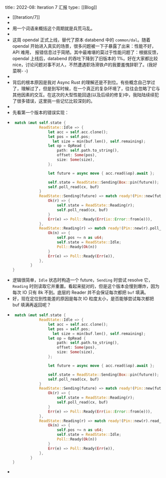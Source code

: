 title:: 2022-08: Iteration 7 汇报
type:: [[Blog]]

- [[Iteration/7]]
-
- 用一个词语来概括这个周期就是兵荒马乱。
-
- 这周 opendal 正式上线，替代了原本 databend 中的 `common/dal`。随着 opendal 开始进入真实的场景，很多问题被一下子暴露了出来：性能不好，API 难用， 报错信息过于简陋。其中最难堪的莫过于性能问题了：根据反馈，opendal 上线后，databend 的吞吐下降到了旧版本的 1%。好在大家都比较 nice，讨论问题对事不对人，不然遭遇职场滑铁卢的我要羞愧辞职了。(我好菜啊- -)
-
- 背后的根本原因是我对 Async Rust 的理解还是不到位。有些概念自己学过了，理解过了，但是到写时候，在一个真正的复杂环境了，往往会忽略了它与其他因素的交互。在这次的大型性能回退(以及后续的修复)中，我陆陆续续犯了很多错误，这里挑一些记忆比较深刻的。
-
- 先看第一个版本的错误实现：
- ```rust
   match &mut self.state {
              ReadState::Idle => {
                  let acc = self.acc.clone();
                  let pos = self.pos;
                	let size = min(buf.len(), self.remaining);
                  let op = OpRead {
                      path: self.path.to_string(),
                      offset: Some(pos),
                      size: Some(size),
                  };
  
                  let future = async move { acc.read(&op).await };
  
                  self.state = ReadState::Sending(Box::pin(future));
                  self.poll_read(cx, buf)
              }
              ReadState::Sending(future) => match ready!(Pin::new(future).poll(cx)) {
                  Ok(r) => {
                      self.state = ReadState::Reading(r);
                      self.poll_read(cx, buf)
                  }
                  Err(e) => Poll::Ready(Err(io::Error::from(e))),
              },
              ReadState::Reading(r) => match ready!(Pin::new(r).poll_read(cx, buf)) {
                  Ok(n) => {
                      self.pos += n as u64;
                      self.state = ReadState::Idle;
                      Poll::Ready(Ok(n))
                  }
                  Err(e) => Poll::Ready(Err(e)),
              },
          }
  }
  ```
- 逻辑很简单，`Idle` 状态时构造一个 future，`Sending` 时尝试 resolve 它，`Reading` 时则读取它并重置。看起来挺对的，但是这个版本会慢到爆炸，因为每次 IO 只有 8k 不到。底层的 Reader 并不会保证每次都把 `buf` 填满。
- 好，现在定位到性能差的原因是每次 IO 粒度太小，是否能够尝试每次都把 buf 填满再返回呢？
- ```rust
   match &mut self.state {
              ReadState::Idle => {
                  let acc = self.acc.clone();
                  let pos = self.pos;
                	let size = min(buf.len(), self.remaining);
                  let op = OpRead {
                      path: self.path.to_string(),
                      offset: Some(pos),
                      size: Some(size),
                  };
  
                  let future = async move { acc.read(&op).await };
  
                  self.state = ReadState::Sending(Box::pin(future));
                  self.poll_read(cx, buf)
              }
              ReadState::Sending(future) => match ready!(Pin::new(future).poll(cx)) {
                  Ok(r) => {
                      self.state = ReadState::Reading(r);
                      self.poll_read(cx, buf)
                  }
                  Err(e) => Poll::Ready(Err(io::Error::from(e))),
              },
              ReadState::Reading(r) => match ready!(Pin::new(r).read_exact(buf).poll(cx)) {
                  Ok(n) => {
                      self.pos += n as u64;
                      self.state = ReadState::Idle;
                      Poll::Ready(Ok(n))
                  }
                  Err(e) => Poll::Ready(Err(e)),
              },
          }
  }
  ```
-